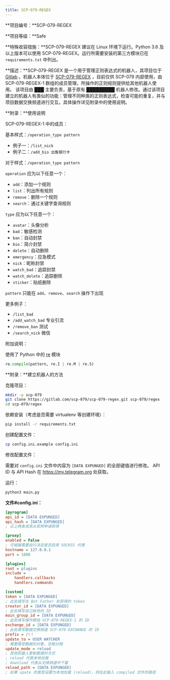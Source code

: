 ```yaml
---
title: SCP-079-REGEX
---
```


<link rel="stylesheet" href="/css/chinese.css">

**项目编号：**SCP-079-REGEX

**项目等级：**Safe

**特殊收容措施：**SCP-079-REGEX 建议在 Linux 环境下运行。Python 3.6 及以上版本可以使用 SCP-079-REGEX。运行所需要安装的第三方模块已在 `requirements.txt` 中列出。

**描述：**SCP-079-REGEX 是一个用于管理正则表达式的机器人，其项目位于 <a href="https://gitlab.com/scp-079/scp-079-regex" target="_blank">Gitlab</a> 。机器人本体位于 <a href="https://t.me/SCP_079_REGEX" class="079" target="_blank">SCP-079-REGEX</a> ，目前仅供 SCP-079 内部使用，由 SCP-079-REGEX-1 群组的成员管理，所操作的正则规则提供给其他机器人使用。 该项目由 ███ 主要负责，基于原有 █████████ 机器人修改。通过该项目建立的机器人有类似的功能：管理不同种类的正则表达式，检查可能的重复，并与项目数据交换频道进行交互。具体操作详见附录中的使用说明。

**附录：**使用说明

SCP-079-REGEX-1 中的成员：

基本样式：`/operation_type pattern`

- 例子一：`/list_nick`
- 例子二：`/add_bio 出售银行卡`

对于样式：`/operation_type pattern`

`operation` 应为以下任意一个：

- `add`：添加一个规则
- `list`：列出所有规则
- `remove`：删除一个规则
- `search`：通过关键字查询规则

`type` 应为以下任意一个：

- `avatar`：头像分析
- `bad`：敏感检测
- `ban`：自动封禁
- `bio`：简介封禁
- `delete`：自动删除
- `emergency`：应急模式
- `nick`：昵称封禁
- `watch_bad`：追踪封禁
- `watch_delete`：追踪删除
- `sticker`：贴纸删除

`pattern` 只能在 `add`、`remove`、`search` 操作下出现

更多例子：

- `/list_bad`
- `/add_watch_bad` 专业引流
- `/remove_ban` 测试
- `/search_nick` 微信

附加说明：

使用了 Python 中的 <a href="https://docs.python.org/3/library/re.html" target="_blank">re</a> 模块

```python
re.compile(pattern, re.I | re.M | re.S)
```

**附录：**建立机器人的方法

克隆项目：

```bash
mkdir -p scp-079
git clone https://gitlab.com/scp-079/scp-079-regex.git scp-079/regex
cd scp-079/regex
```

依赖安装（考虑是否需要 virtualenv 等创建环境）：

```bash
pip install -r requirements.txt
```

创建配置文件：

```bash
cp config.ini.example config.ini
```

修改配置文件：

需要对 `config.ini` 文件中内容为 `[DATA EXPUNGED]` 的全部键值进行修改。 API ID 与 API Hash 在 https://my.telegram.org 处获取。

运行：

```bash
python3 main.py
```

**文件#config.ini：**

```ini
[pyrogram]
api_id = [DATA EXPUNGED] 
api_hash = [DATA EXPUNGED]
; 以上两条信息从官网申请获得

[proxy]
enabled = False
; 可根据需要自行决定是否启用 SOCKS5 代理
hostname = 127.0.0.1
port = 1080

[plugins]
root = plugins
include =
    handlers.callbacks
    handlers.commands

[custom]
token = [DATA EXPUNGED]
; 此处填写在 Bot Father 处获得的 token
creator_id = [DATA EXPUNGED]
; 此处填写自己帐号的 ID
main_group_id = [DATA EXPUNGED]
; 此处填写操作群组 SCP-079-REGEX-1 的 ID
exchange_id = [DATA EXPUNGED]
; 此处填写数据交换频道 SCP-079-EXCHANGE 的 ID
prefix = /!！
update_to = USER WATCHER
; 需要接受数据的对象，空格分隔
update_mode = reload
; 其他机器人更新数据的方式
; reload 代表本地加载
; download 代表从交换频道中下载
reload_path = [DATA EXPUNGED]
; 如果 upate 的类型设置为本地加载 (reload)，则在此输入 compiled 文件的路径
```

<audio src="/audio/door/dooropenpage.ogg" autoplay></audio>
<audio id="dooropen079" src="/audio/door/dooropen079.ogg"/>
